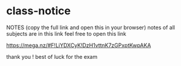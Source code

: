 # class-notice









NOTES (copy the full link and open this in your browser)
notes of all subjects are in this link feel free to open this link 


https://mega.nz/#F!LiYDXCyK!DzH1vttnK7zGPxptKwpAKA

thank you ! best of luck for the exam
